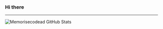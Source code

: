 ### Hi there 
---
<img align="left" alt ="Memorisecodead GitHub Stats" src = "(https://github-readme-stats.vercel.app/api?username=memorisecodead&show_icons=true&hide_border=true" />
